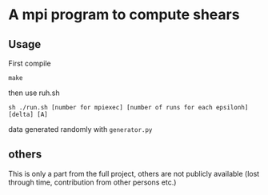 # A mpi program to compute shears

## Usage
First compile
```
make
```
then use ruh.sh
```
sh ./run.sh [number for mpiexec] [number of runs for each epsilonh] [delta] [A]
```
data generated randomly with ```generator.py```


## others
This is only a part from the full project, others are not publicly available
(lost through time, contribution from other persons etc.)